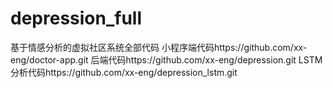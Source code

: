 # depression_full
基于情感分析的虚拟社区系统全部代码
小程序端代码https://github.com/xx-eng/doctor-app.git
后端代码https://github.com/xx-eng/depression.git
LSTM分析代码https://github.com/xx-eng/depression_lstm.git
